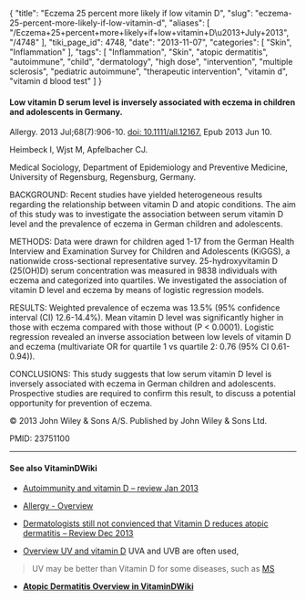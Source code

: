 {
    "title": "Eczema 25 percent more likely if low vitamin D",
    "slug": "eczema-25-percent-more-likely-if-low-vitamin-d",
    "aliases": [
        "/Eczema+25+percent+more+likely+if+low+vitamin+D\u2013+July+2013",
        "/4748"
    ],
    "tiki_page_id": 4748,
    "date": "2013-11-07",
    "categories": [
        "Skin",
        "Inflammation"
    ],
    "tags": [
        "Inflammation",
        "Skin",
        "atopic dermatitis",
        "autoimmune",
        "child",
        "dermatology",
        "high dose",
        "intervention",
        "multiple sclerosis",
        "pediatric autoimmune",
        "therapeutic intervention",
        "vitamin d",
        "vitamin d blood test"
    ]
}


#### Low vitamin D serum level is inversely associated with eczema in children and adolescents in Germany.

Allergy. 2013 Jul;68(7):906-10. [doi: 10.1111/all.12167.](https://doi.org/10.1111/all.12167.) Epub 2013 Jun 10.

Heimbeck I, Wjst M, Apfelbacher CJ.

Medical Sociology, Department of Epidemiology and Preventive Medicine, University of Regensburg, Regensburg, Germany.

BACKGROUND: Recent studies have yielded heterogeneous results regarding the relationship between vitamin D and atopic conditions. The aim of this study was to investigate the association between serum vitamin D level and the prevalence of eczema in German children and adolescents.

METHODS: Data were drawn for children aged 1-17 from the German Health Interview and Examination Survey for Children and Adolescents (KiGGS), a nationwide cross-sectional representative survey. 25-hydroxyvitamin D (25(OH)D) serum concentration was measured in 9838 individuals with eczema and categorized into quartiles. We investigated the association of vitamin D level and eczema by means of logistic regression models.

RESULTS: Weighted prevalence of eczema was 13.5% (95% confidence interval (CI) 12.6-14.4%). Mean vitamin D level was significantly higher in those with eczema compared with those without (P < 0.0001). Logistic regression revealed an inverse association between low levels of vitamin D and eczema (multivariate OR for quartile 1 vs quartile 2: 0.76 (95% CI 0.61-0.94)).

CONCLUSIONS: This study suggests that low serum vitamin D level is inversely associated with eczema in German children and adolescents. Prospective studies are required to confirm this result, to discuss a potential opportunity for prevention of eczema.

© 2013 John Wiley & Sons A/S. Published by John Wiley & Sons Ltd.

PMID:     23751100

---

#### See also VitaminDWiki

* [Autoimmunity and vitamin D – review Jan 2013](/posts/autoimmunity-and-vitamin-d-review)

* [Allergy - Overview](/posts/allergy-overview)

* [Dermatologists still not convienced that Vitamin D reduces atopic dermatitis – Review Dec 2013](/posts/dermatologists-still-not-convienced-that-vitamin-d-reduces-atopic-dermatitis-review)

* [Overview UV and vitamin D](/posts/overview-uv-and-vitamin-d) UVA and UVB are often used, 

> UV may be better than Vitamin D for some diseases, such as [MS](/posts/overview-ms-and-vitamin-d)

*  **[Atopic Dermatitis Overview in VitaminDWiki](/posts/atopic-dermatitis-and-eczema-many-studies)**